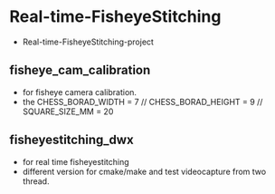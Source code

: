 # Real-time-FisheyeStitching
* Real-time-FisheyeStitching-project

## fisheye_cam_calibration 
* for fisheye camera calibration.
* the CHESS_BORAD_WIDTH = 7 // CHESS_BORAD_HEIGHT = 9 // SQUARE_SIZE_MM = 20

## fisheyestitching_dwx
* for real time fisheyestitching 
* different version for cmake/make and test videocapture from two thread.